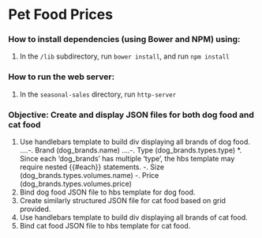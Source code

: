 # Pet Food Prices

### How to install dependencies (using Bower and NPM) using:
1. In the `/lib` subdirectory, run `bower install`, and run `npm install`

### How to run the web server:
1. In the `seasonal-sales` directory, run `http-server`

### Objective: Create and display JSON files for both dog food and cat food</h2>

1. Use handlebars template to build div displaying all brands of dog food.
....-. Brand (dog_brands.name)
....-. Type (dog_brands.types.type)
				*. Since each ‘dog_brands’ has multiple ‘type’, the hbs template may require nested {{#each}} statements.
		-. Size (dog_brands.types.volumes.name)
		-. Price (dog_brands.types.volumes.price)
1. Bind dog food JSON file to hbs template for dog food.
1. Create similarly structured JSON file for cat food based on grid provided.
1. Use handlebars template to build div displaying all brands of cat food.
1. Bind cat food JSON file to hbs template for cat food.